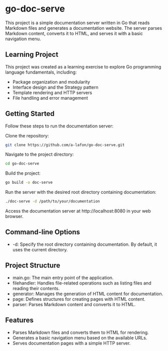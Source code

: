 # go-doc-serve

This project is a simple documentation server written in Go that reads Markdown files and generates a documentation website. The server parses Markdown content, converts it to HTML, and serves it with a basic navigation menu.

## Learning Project
This project was created as a learning exercise to explore Go programming language fundamentals, including:
- Package organization and modularity
- Interface design and the Strategy pattern
- Template rendering and HTTP servers
- File handling and error management

## Getting Started
Follow these steps to run the documentation server:

Clone the repository:

```bash
git clone https://github.com/a-lafon/go-doc-serve.git
```

Navigate to the project directory:

```bash
cd go-doc-serve
```

Build the project:

```bash
go build -o doc-serve
```

Run the server with the desired root directory containing documentation:

```bash
./doc-serve -d /path/to/your/documentation
```

Access the documentation server at http://localhost:8080 in your web browser.

## Command-line Options
- -d: Specify the root directory containing documentation. By default, it uses the current directory.


## Project Structure

- main.go: The main entry point of the application.
- filehandler: Handles file-related operations such as listing files and reading their contents.
- generator: Manages the generation of HTML content for documentation.
- page: Defines structures for creating pages with HTML content.
- parser: Parses Markdown content and converts it to HTML.

## Features
- Parses Markdown files and converts them to HTML for rendering.
- Generates a basic navigation menu based on the available URLs.
- Serves documentation pages with a simple HTTP server.

